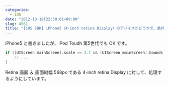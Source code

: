 ```yaml
---
categories:
  - iOS
date: "2012-10-18T22:30:01+09:00"
slug: 4561
title: "[iOS SDK] iPhone5（4-inch retina Display）のデバイスかどうかで、条件分岐をする方法"
---
```


iPhone5 と書きましたが、iPod Toudh 第5世代でも OK です。

```objectivec
if ([UIScreen mainScreen].scale == 2.f && [UIScreen mainScreen].bounds.size.height == 568.f) {
    // ...
}
```

Retina 画面 ＆ 画面縦幅 568px である 4-inch retina Display に対して、処理するようにしています。
